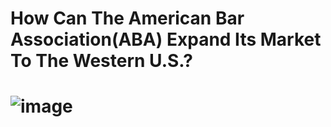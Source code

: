 # How Can The American Bar Association(ABA) Expand Its Market To The Western U.S.?
# ![image](https://github.com/Jeremiah-Byrd/ABA-ProBono-Analysis-Python/assets/101752111/57a68777-b435-4e39-bf51-01ef7016e702)
